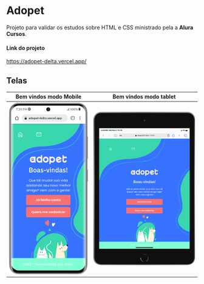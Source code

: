 # Adopet
Projeto para validar os estudos sobre HTML e CSS ministrado pela a **Alura Cursos**.

#### Link do projeto
https://adopet-delta.vercel.app/

## Telas

Bem vindos modo Mobile|Bem vindos modo tablet|
----------------------|----------------------|
![](./docs/bemvindomobile.png)|![](./docs/bemvindotablet.png)
